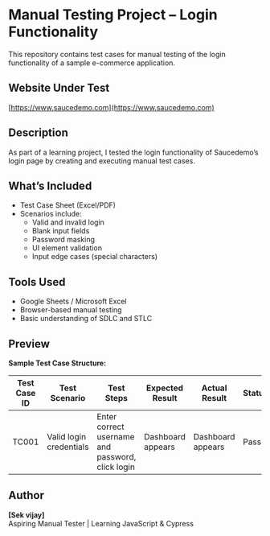 # Manual Testing Project – Login Functionality

This repository contains test cases for manual testing of the login functionality of a sample e-commerce application.

## Website Under Test
[https://www.saucedemo.com](https://www.saucedemo.com)

## Description
As part of a learning project, I tested the login functionality of Saucedemo’s login page by creating and executing manual test cases.

## What’s Included
- Test Case Sheet (Excel/PDF)
- Scenarios include:
  - Valid and invalid login
  - Blank input fields
  - Password masking
  - UI element validation
  - Input edge cases (special characters)

## Tools Used
- Google Sheets / Microsoft Excel
- Browser-based manual testing
- Basic understanding of SDLC and STLC

## Preview
**Sample Test Case Structure:**

| Test Case ID | Test Scenario         | Test Steps | Expected Result | Actual Result | Status |
|--------------|------------------------|------------|------------------|----------------|--------|
| TC001        | Valid login credentials | Enter correct username and password, click login | Dashboard appears | Dashboard appears | Pass |

## Author
**[Sek vijay]**  
Aspiring Manual Tester | Learning JavaScript & Cypress 
